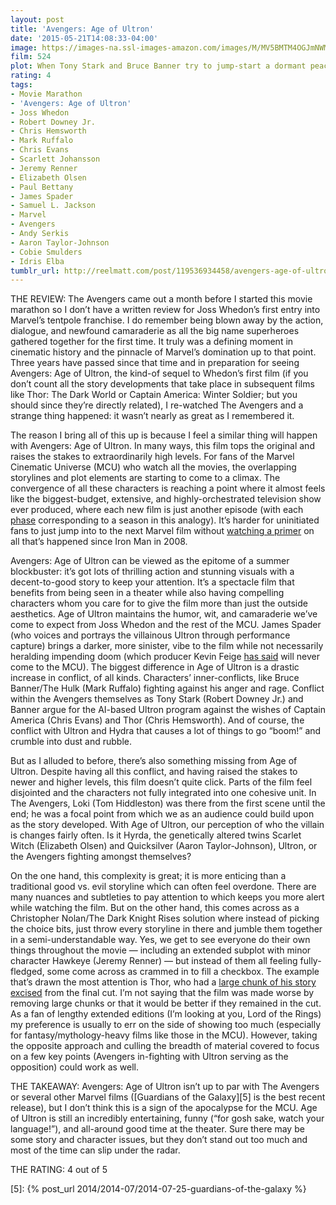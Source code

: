 ```yaml
---
layout: post
title: 'Avengers: Age of Ultron'
date: '2015-05-21T14:08:33-04:00'
image: https://images-na.ssl-images-amazon.com/images/M/MV5BMTM4OGJmNWMtOTM4Ni00NTE3LTg3MDItZmQxYjc4N2JhNmUxXkEyXkFqcGdeQXVyNTgzMDMzMTg@._V1_UX182_CR0,0,182,268_AL_.jpg
film: 524
plot: When Tony Stark and Bruce Banner try to jump-start a dormant peacekeeping program called Ultron, things go horribly wrong and it’s up to Earth’s Mightiest Heroes to stop the villainous Ultron from enacting his terrible plans.
rating: 4
tags:
- Movie Marathon
- 'Avengers: Age of Ultron'
- Joss Whedon
- Robert Downey Jr.
- Chris Hemsworth
- Mark Ruffalo
- Chris Evans
- Scarlett Johansson
- Jeremy Renner
- Elizabeth Olsen
- Paul Bettany
- James Spader
- Samuel L. Jackson
- Marvel
- Avengers
- Andy Serkis
- Aaron Taylor-Johnson
- Cobie Smulders
- Idris Elba
tumblr_url: http://reelmatt.com/post/119536934458/avengers-age-of-ultron
---
```


THE REVIEW: The Avengers came out a month before I started this movie marathon so I don’t have a written review for Joss Whedon’s first entry into Marvel’s tentpole franchise. I do remember being blown away by the action, dialogue, and newfound camaraderie as all the big name superheroes gathered together for the first time. It truly was a defining moment in cinematic history and the pinnacle of Marvel’s domination up to that point. Three years have passed since that time and in preparation for seeing Avengers: Age of Ultron, the kind-of sequel to Whedon’s first film (if you don’t count all the story developments that take place in subsequent films like Thor: The Dark World or Captain America: Winter Soldier; but you should since they’re directly related), I re-watched The Avengers and a strange thing happened: it wasn’t nearly as great as I remembered it.

The reason I bring all of this up is because I feel a similar thing will happen with Avengers: Age of Ultron. In many ways, this film tops the original and raises the stakes to extraordinarily high levels. For fans of the Marvel Cinematic Universe (MCU) who watch all the movies, the overlapping storylines and plot elements are starting to come to a climax. The convergence of all these characters is reaching a point where it almost feels like the biggest-budget, extensive, and highly-orchestrated television show ever produced, where each new film is just another episode (with each [phase][1] corresponding to a season in this analogy). It’s harder for uninitiated fans to just jump into to the next Marvel film without [watching a primer][2] on all that’s happened since Iron Man in 2008.

Avengers: Age of Ultron can be viewed as the epitome of a summer blockbuster: it’s got lots of thrilling action and stunning visuals with a decent-to-good story to keep your attention. It’s a spectacle film that benefits from being seen in a theater while also having compelling characters whom you care for to give the film more than just the outside aesthetics. Age of Ultron maintains the humor, wit, and camaraderie we’ve come to expect from Joss Whedon and the rest of the MCU. James Spader (who voices and portrays the villainous Ultron through performance capture) brings a darker, more sinister, vibe to the film while not necessarily heralding impending doom (which producer Kevin Feige [has said][3] will never come to the MCU). The biggest difference in Age of Ultron is a drastic increase in conflict, of all kinds. Characters’ inner-conflicts, like Bruce Banner/The Hulk (Mark Ruffalo) fighting against his anger and rage. Conflict within the Avengers themselves as Tony Stark (Robert Downey Jr.) and Banner argue for the AI-based Ultron program against the wishes of Captain America (Chris Evans) and Thor (Chris Hemsworth). And of course, the conflict with Ultron and Hydra that causes a lot of things to go “boom!” and crumble into dust and rubble.

But as I alluded to before, there’s also something missing from Age of Ultron. Despite having all this conflict, and having raised the stakes to newer and higher levels, this film doesn’t quite click. Parts of the film feel disjointed and the characters not fully integrated into one cohesive unit. In The Avengers, Loki (Tom Hiddleston) was there from the first scene until the end; he was a focal point from which we as an audience could build upon as the story developed. With Age of Ultron, our perception of who the villain is changes fairly often. Is it Hyrda, the genetically altered twins Scarlet Witch (Elizabeth Olsen) and Quicksilver (Aaron Taylor-Johnson), Ultron, or the Avengers fighting amongst themselves?

On the one hand, this complexity is great; it is more enticing than a traditional good vs. evil storyline which can often feel overdone. There are many nuances and subtleties to pay attention to which keeps you more alert while watching the film. But on the other hand, this comes across as a Christopher Nolan/The Dark Knight Rises solution where instead of picking the choice bits, just throw every storyline in there and jumble them together in a semi-understandable way. Yes, we get to see everyone do their own things throughout the movie — including an extended subplot with minor character Hawkeye (Jeremy Renner) — but instead of them all feeling fully-fledged, some come across as crammed in to fill a checkbox. The example that’s drawn the most attention is Thor, who had a [large chunk of his story excised][4] from the final cut. I’m not saying that the film was made worse by removing large chunks or that it would be better if they remained in the cut. As a fan of lengthy extended editions (I’m looking at you, Lord of the Rings) my preference is usually to err on the side of showing too much (especially for fantasy/mythology-heavy films like those in the MCU). However, taking the opposite approach and culling the breadth of material covered to focus on a few key points (Avengers in-fighting with Ultron serving as the opposition) could work as well.

THE TAKEAWAY: Avengers: Age of Ultron isn’t up to par with The Avengers or several other Marvel films ([Guardians of the Galaxy][5] is the best recent release), but I don’t think this is a sign of the apocalypse for the MCU. Age of Ultron is still an incredibly entertaining, funny (“for gosh sake, watch your language!”), and all-around good time at the theater. Sure there may be some story and character issues, but they don’t stand out too much and most of the time can slip under the radar.

THE RATING: 4 out of 5

[1]: https://en.wikipedia.org/wiki/Marvel_Cinematic_Universe#Films
[2]: https://www.youtube.com/watch?v=s2bNw5Ye8Ek
[3]: http://www.slashfilm.com/marvel-cinematic-universe-dark-side/
[4]: https://www.polygon.com/2015/5/11/8585809/avengers-ultron-thor-cave-scene-explanation-cut-farmhouse
[5]: {% post_url 2014/2014-07/2014-07-25-guardians-of-the-galaxy %}